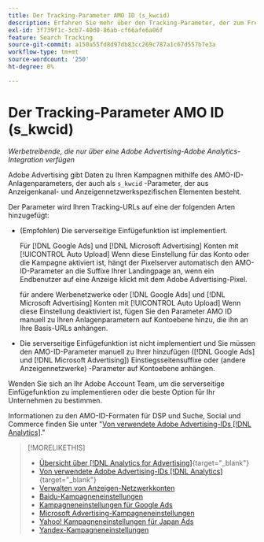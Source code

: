 ```yaml
---
title: Der Tracking-Parameter AMO ID (s_kwcid)
description: Erfahren Sie mehr über den Tracking-Parameter, der zum Freigeben von Adobe Advertising-Daten für Adobe Analytics verwendet wird.
exl-id: 3f739f1c-3cb7-40d0-86ab-cf66afe6a06f
feature: Search Tracking
source-git-commit: a150a55fd8d97db83cc269c787a1c67d557b7e3a
workflow-type: tm+mt
source-wordcount: '250'
ht-degree: 0%

---
```


# Der Tracking-Parameter AMO ID (s_kwcid)

*Werbetreibende, die nur über eine Adobe Advertising-Adobe Analytics-Integration verfügen*

<!-- This should go in the Analytics integration chapter > IDs page, under "AMO IDs."  But I'll need to update with when/where to add the code for DSP clients. -->

Adobe Advertising gibt Daten zu Ihren Kampagnen mithilfe des AMO-ID-Anlagenparameters, der auch als `s_kwcid` -Parameter, der aus Anzeigenkanal- und Anzeigennetzwerkspezifischen Elementen besteht.

<!-- add everything below to IDs page -->

Der Parameter wird Ihren Tracking-URLs auf eine der folgenden Arten hinzugefügt:

* (Empfohlen) Die serverseitige Einfügefunktion ist implementiert.

  Für [!DNL Google Ads] und [!DNL Microsoft Advertising] Konten mit [!UICONTROL Auto Upload] Wenn diese Einstellung für das Konto oder die Kampagne aktiviert ist, hängt der Pixelserver automatisch den AMO-ID-Parameter an die Suffixe Ihrer Landingpage an, wenn ein Endbenutzer auf eine Anzeige klickt <!-- click a search ad or views a display ad --> mit dem Adobe Advertising-Pixel.

  für andere Werbenetzwerke oder [!DNL Google Ads] und [!DNL Microsoft Advertising] Konten mit [!UICONTROL Auto Upload] Wenn diese Einstellung deaktiviert ist, fügen Sie den Parameter AMO ID manuell zu Ihren Anlagenparametern auf Kontoebene hinzu, die ihn an Ihre Basis-URLs anhängen.

* <!-- (Search, Social, & Commerce only) -->Die serverseitige Einfügefunktion ist nicht implementiert und Sie müssen den AMO-ID-Parameter manuell zu Ihrer hinzufügen ([!DNL Google Ads] und [!DNL Microsoft Advertising]) Einstiegsseitensuffixe oder (andere Anzeigennetzwerke) -Parameter auf Kontoebene anhängen.

Wenden Sie sich an Ihr Adobe Account Team, um die serverseitige Einfügefunktion zu implementieren oder die beste Option für Ihr Unternehmen zu bestimmen.

Informationen zu den AMO-ID-Formaten für DSP und Suche, Social und Commerce finden Sie unter &quot;[Von verwendete Adobe Advertising-IDs [!DNL Analytics]](/help/integrations/analytics/ids.md#amo-id).&quot;

>[!MORELIKETHIS]
>
>* [Übersicht über [!DNL Analytics for Advertising]](/help/integrations/analytics/overview.md){target="_blank"}
>* [Von verwendete Adobe Advertising-IDs [!DNL Analytics]](/help/integrations/analytics/ids.md#amo-id){target="_blank"}
>* [Verwalten von Anzeigen-Netzwerkkonten](/help/search-social-commerce/campaign-management/accounts/ad-network-account-manage.md)
>* [Baidu-Kampagneneinstellungen](/help/search-social-commerce/campaign-management/campaigns/campaign-settings-baidu.md)
>* [Kampagneneinstellungen für Google Ads](/help/search-social-commerce/campaign-management/campaigns/campaign-settings-google.md)
>* [Microsoft Advertising-Kampagneneinstellungen](/help/search-social-commerce/campaign-management/campaigns/campaign-settings-microsoft.md)
>* [Yahoo! Kampagneneinstellungen für Japan Ads](/help/search-social-commerce/campaign-management/campaigns/campaign-settings-yahoo-japan.md)
>* [Yandex-Kampagneneinstellungen](/help/search-social-commerce/campaign-management/campaigns/campaign-settings-yandex.md)
